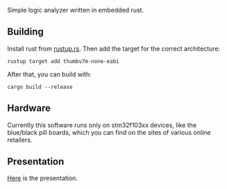 Simple logic analyzer written in embedded rust.

## Building

Install rust from [rustup.rs](http://rustup.rs). Then add the target for
the correct architecture:

```
rustup target add thumbv7m-none-eabi
```

After that, you can build with:

```
cargo build --release
```


## Hardware

Currently this software runs only on stm32f103xx devices, like the
blue/black pill boards, which you can find on the sites of various
online retailers.

## Presentation

[Here](./presentation.pdf) is the presentation.